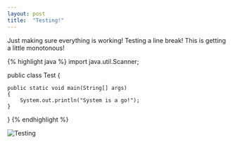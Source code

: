 ```yaml
---
layout: post
title:  "Testing!"
---
```

Just making sure everything is working!
Testing a line break!
This is getting a little monotonous!

{% highlight java %}
import java.util.Scanner;

public class Test
{

	public static void main(String[] args)
	{	
		System.out.println("System is a go!");
	}
}
{% endhighlight %}

![Testing]({{site.baseurl}}/img/giphy.gif)